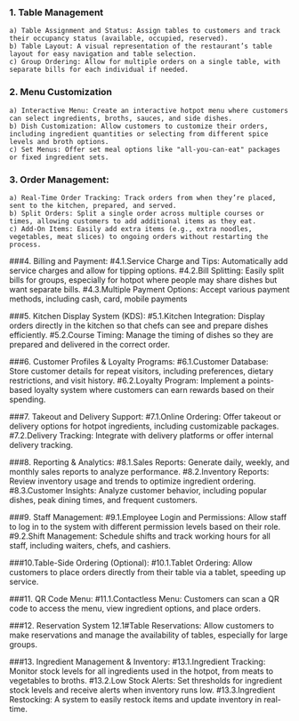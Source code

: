 ### 1. Table Management
	a) Table Assignment and Status: Assign tables to customers and track their occupancy status (available, occupied, reserved).
	b) Table Layout: A visual representation of the restaurant’s table layout for easy navigation and table selection.
	c) Group Ordering: Allow for multiple orders on a single table, with separate bills for each individual if needed.

### 2. Menu Customization
	a) Interactive Menu: Create an interactive hotpot menu where customers can select ingredients, broths, sauces, and side dishes.
	b) Dish Customization: Allow customers to customize their orders, including ingredient quantities or selecting from different spice levels and broth options.
	c) Set Menus: Offer set meal options like "all-you-can-eat" packages or fixed ingredient sets.

### 3. Order Management:
	a) Real-Time Order Tracking: Track orders from when they’re placed, sent to the kitchen, prepared, and served.
	b) Split Orders: Split a single order across multiple courses or times, allowing customers to add additional items as they eat.
	c) Add-On Items: Easily add extra items (e.g., extra noodles, vegetables, meat slices) to ongoing orders without restarting the process.

###4. Billing and Payment:
	#4.1.Service Charge and Tips: Automatically add service charges and allow for tipping options.
	#4.2.Bill Splitting: Easily split bills for groups, especially for hotpot where people may share dishes but want separate bills.
	#4.3.Multiple Payment Options: Accept various payment methods, including cash, card, mobile payments

###5. Kitchen Display System (KDS):
	#5.1.Kitchen Integration: Display orders directly in the kitchen so that chefs can see and prepare dishes efficiently.
	#5.2.Course Timing: Manage the timing of dishes so they are prepared and delivered in the correct order.
	
###6. Customer Profiles & Loyalty Programs:
	#6.1.Customer Database: Store customer details for repeat visitors, including preferences, dietary restrictions, and visit history.
	#6.2.Loyalty Program: Implement a points-based loyalty system where customers can earn rewards based on their spending.

###7. Takeout and Delivery Support:
	#7.1.Online Ordering: Offer takeout or delivery options for hotpot ingredients, including customizable packages.
	#7.2.Delivery Tracking: Integrate with delivery platforms or offer internal delivery tracking.

###8. Reporting & Analytics:
	#8.1.Sales Reports: Generate daily, weekly, and monthly sales reports to analyze performance.
	#8.2.Inventory Reports: Review inventory usage and trends to optimize ingredient ordering.
	#8.3.Customer Insights: Analyze customer behavior, including popular dishes, peak dining times, and frequent customers.

###9. Staff Management:
	#9.1.Employee Login and Permissions: Allow staff to log in to the system with different permission levels based on their role.
	#9.2.Shift Management: Schedule shifts and track working hours for all staff, including waiters, chefs, and cashiers.

###10.Table-Side Ordering (Optional):
	#10.1.Tablet Ordering: Allow customers to place orders directly from their table via a tablet, speeding up service.

###11. QR Code Menu:
	#11.1.Contactless Menu: Customers can scan a QR code to access the menu, view ingredient options, and place orders.

###12. Reservation System
	12.1#Table Reservations: Allow customers to make reservations and manage the availability of tables, especially for large groups.

###13. Ingredient Management & Inventory:
	#13.1.Ingredient Tracking: Monitor stock levels for all ingredients used in the hotpot, from meats to vegetables to broths.
	#13.2.Low Stock Alerts: Set thresholds for ingredient stock levels and receive alerts when inventory runs low.
	#13.3.Ingredient Restocking: A system to easily restock items and update inventory in real-time.
